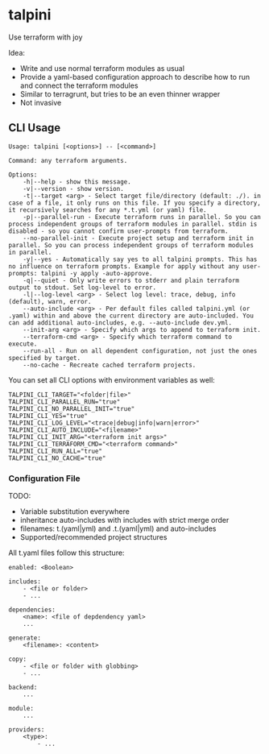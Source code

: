# talpini

Use terraform with joy

Idea:
- Write and use normal terraform modules as usual
- Provide a yaml-based configuration approach to describe how to run and connect the terraform modules
- Similar to terragrunt, but tries to be an even thinner wrapper
- Not invasive

## CLI Usage

```
Usage: talpini [<options>] -- [<command>]

Command: any terraform arguments.

Options:
	-h|--help - show this message.
	-v|--version - show version.
	-t|--target <arg> - Select target file/directory (default: ./). in case of a file, it only runs on this file. If you specify a directory, it recursively searches for any *.t.yml (or yaml) file.
	-p|--parallel-run - Execute terraform runs in parallel. So you can process independent groups of terraform modules in parallel. stdin is disabled - so you cannot confirm user-prompts from terraform.
	--no-parallel-init - Execute project setup and terraform init in parallel. So you can process independent groups of terraform modules in parallel.
	-y|--yes - Automatically say yes to all talpini prompts. This has no influence on terraform prompts. Example for apply without any user-prompts: talpini -y apply -auto-approve.
	-q|--quiet - Only write errors to stderr and plain terraform output to stdout. Set log-level to error.
	-l|--log-level <arg> - Select log level: trace, debug, info (default), warn, error.
	--auto-include <arg> - Per default files called talpini.yml (or .yaml) within and above the current directory are auto-included. You can add additional auto-includes, e.g. --auto-include dev.yml.
	--init-arg <arg> - Specify which args to append to terraform init.
	--terraform-cmd <arg> - Specify which terraform command to execute.
	--run-all - Run on all dependent configuration, not just the ones specified by target.
	--no-cache - Recreate cached terraform projects.
```

You can set all CLI options with environment variables as well:

```
TALPINI_CLI_TARGET="<folder|file>"
TALPINI_CLI_PARALLEL_RUN="true"
TALPINI_CLI_NO_PARALLEL_INIT="true"
TALPINI_CLI_YES="true"
TALPINI_CLI_LOG_LEVEL="<trace|debug|info|warn|error>"
TALPINI_CLI_AUTO_INCLUDE="<filename>"
TALPINI_CLI_INIT_ARG="<terraform init args>"
TALPINI_CLI_TERRAFORM_CMD="<terraform command>"
TALPINI_CLI_RUN_ALL="true"
TALPINI_CLI_NO_CACHE="true"
```

### Configuration File

TODO:
- Variable substitution everywhere
- inheritance auto-includes with includes with strict merge order
- filenames: t.(yaml|yml) and <name>.t.(yaml|yml) and auto-includes
- Supported/recommended project structures

All t.yaml files follow this structure:
```
enabled: <Boolean>

includes:
    - <file or folder>
    - ...

dependencies:
    <name>: <file of depdendency yaml>
    ...

generate:
    <filename>: <content>

copy:
    - <file or folder with globbing>
    - ...

backend:
    ...

module:
    ...

providers:
    <type>:
        - ...
```
